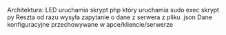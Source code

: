 Architektura: LED uruchamia skrypt php który uruchamia sudo exec skrypt py
Reszta od razu wysyła zapytanie o dane z serwera z pliku .json
Dane konfiguracyjne przechowywane w apce/kliencie/serwerze 

